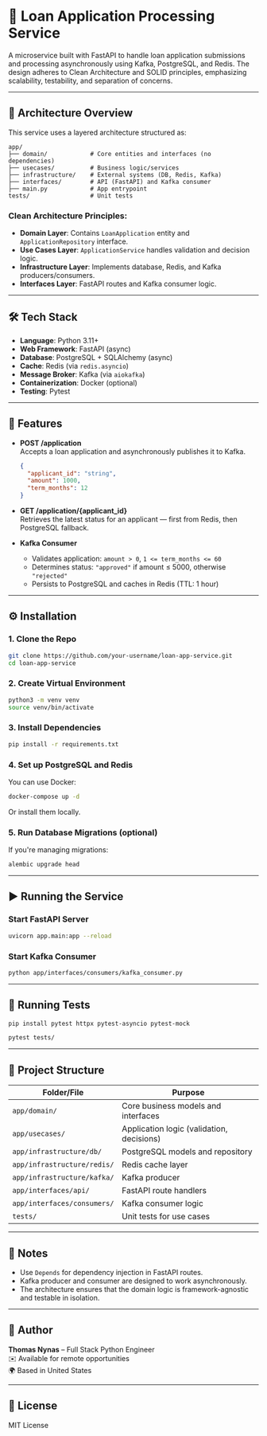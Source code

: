 # 🧾 Loan Application Processing Service

A microservice built with FastAPI to handle loan application submissions and processing asynchronously using Kafka, PostgreSQL, and Redis. The design adheres to Clean Architecture and SOLID principles, emphasizing scalability, testability, and separation of concerns.

---

## 📐 Architecture Overview

This service uses a layered architecture structured as:

```
app/
├── domain/            # Core entities and interfaces (no dependencies)
├── usecases/          # Business logic/services
├── infrastructure/    # External systems (DB, Redis, Kafka)
├── interfaces/        # API (FastAPI) and Kafka consumer
├── main.py            # App entrypoint
tests/                 # Unit tests
```

### Clean Architecture Principles:
- **Domain Layer**: Contains `LoanApplication` entity and `ApplicationRepository` interface.
- **Use Cases Layer**: `ApplicationService` handles validation and decision logic.
- **Infrastructure Layer**: Implements database, Redis, and Kafka producers/consumers.
- **Interfaces Layer**: FastAPI routes and Kafka consumer logic.

---

## 🛠 Tech Stack

- **Language**: Python 3.11+
- **Web Framework**: FastAPI (async)
- **Database**: PostgreSQL + SQLAlchemy (async)
- **Cache**: Redis (via `redis.asyncio`)
- **Message Broker**: Kafka (via `aiokafka`)
- **Containerization**: Docker (optional)
- **Testing**: Pytest

---

## 🚀 Features

- **POST /application**  
  Accepts a loan application and asynchronously publishes it to Kafka.

  ```json
  {
    "applicant_id": "string",
    "amount": 1000,
    "term_months": 12
  }
  ```

- **GET /application/{applicant_id}**  
  Retrieves the latest status for an applicant — first from Redis, then PostgreSQL fallback.

- **Kafka Consumer**
  - Validates application: `amount > 0`, `1 <= term_months <= 60`
  - Determines status: `"approved"` if amount ≤ 5000, otherwise `"rejected"`
  - Persists to PostgreSQL and caches in Redis (TTL: 1 hour)

---

## ⚙️ Installation

### 1. Clone the Repo
```bash
git clone https://github.com/your-username/loan-app-service.git
cd loan-app-service
```

### 2. Create Virtual Environment
```bash
python3 -m venv venv
source venv/bin/activate
```

### 3. Install Dependencies
```bash
pip install -r requirements.txt
```

### 4. Set up PostgreSQL and Redis
You can use Docker:

```bash
docker-compose up -d
```

Or install them locally.

### 5. Run Database Migrations (optional)
If you're managing migrations:
```bash
alembic upgrade head
```

---

## ▶️ Running the Service

### Start FastAPI Server
```bash
uvicorn app.main:app --reload
```

### Start Kafka Consumer
```bash
python app/interfaces/consumers/kafka_consumer.py
```

---

## 🧪 Running Tests

```bash
pip install pytest httpx pytest-asyncio pytest-mock

pytest tests/
```

---

## 🧼 Project Structure

| Folder/File | Purpose |
|-------------|---------|
| `app/domain/` | Core business models and interfaces |
| `app/usecases/` | Application logic (validation, decisions) |
| `app/infrastructure/db/` | PostgreSQL models and repository |
| `app/infrastructure/redis/` | Redis cache layer |
| `app/infrastructure/kafka/` | Kafka producer |
| `app/interfaces/api/` | FastAPI route handlers |
| `app/interfaces/consumers/` | Kafka consumer logic |
| `tests/` | Unit tests for use cases |

---

## 📌 Notes

- Use `Depends` for dependency injection in FastAPI routes.
- Kafka producer and consumer are designed to work asynchronously.
- The architecture ensures that the domain logic is framework-agnostic and testable in isolation.

---

## 🧳 Author

**Thomas Nynas** – Full Stack Python Engineer  
✉️ Available for remote opportunities  
🌍 Based in United States

---

## 📃 License

MIT License